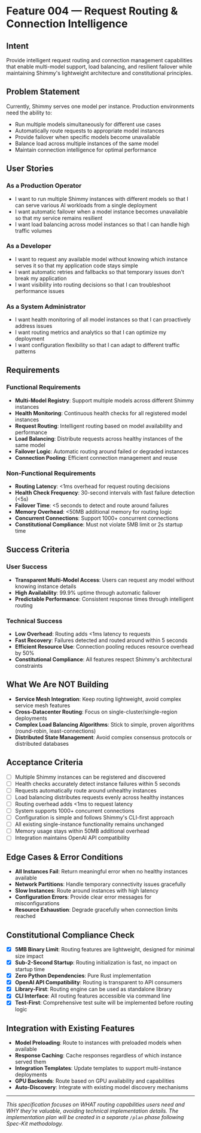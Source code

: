 # Feature 004 — Request Routing & Connection Intelligence

## Intent
Provide intelligent request routing and connection management capabilities that enable multi-model support, load balancing, and resilient failover while maintaining Shimmy's lightweight architecture and constitutional principles.

## Problem Statement
Currently, Shimmy serves one model per instance. Production environments need the ability to:
- Run multiple models simultaneously for different use cases
- Automatically route requests to appropriate model instances
- Provide failover when specific models become unavailable
- Balance load across multiple instances of the same model
- Maintain connection intelligence for optimal performance

## User Stories

### As a Production Operator
- I want to run multiple Shimmy instances with different models so that I can serve various AI workloads from a single deployment
- I want automatic failover when a model instance becomes unavailable so that my service remains resilient
- I want load balancing across model instances so that I can handle high traffic volumes

### As a Developer
- I want to request any available model without knowing which instance serves it so that my application code stays simple
- I want automatic retries and fallbacks so that temporary issues don't break my application
- I want visibility into routing decisions so that I can troubleshoot performance issues

### As a System Administrator
- I want health monitoring of all model instances so that I can proactively address issues
- I want routing metrics and analytics so that I can optimize my deployment
- I want configuration flexibility so that I can adapt to different traffic patterns

## Requirements

### Functional Requirements
- **Multi-Model Registry**: Support multiple models across different Shimmy instances
- **Health Monitoring**: Continuous health checks for all registered model instances
- **Request Routing**: Intelligent routing based on model availability and performance
- **Load Balancing**: Distribute requests across healthy instances of the same model
- **Failover Logic**: Automatic routing around failed or degraded instances
- **Connection Pooling**: Efficient connection management and reuse

### Non-Functional Requirements
- **Routing Latency**: <1ms overhead for request routing decisions
- **Health Check Frequency**: 30-second intervals with fast failure detection (<5s)
- **Failover Time**: <5 seconds to detect and route around failures
- **Memory Overhead**: <50MB additional memory for routing logic
- **Concurrent Connections**: Support 1000+ concurrent connections
- **Constitutional Compliance**: Must not violate 5MB limit or 2s startup time

## Success Criteria

### User Success
- **Transparent Multi-Model Access**: Users can request any model without knowing instance details
- **High Availability**: 99.9% uptime through automatic failover
- **Predictable Performance**: Consistent response times through intelligent routing

### Technical Success
- **Low Overhead**: Routing adds <1ms latency to requests
- **Fast Recovery**: Failures detected and routed around within 5 seconds
- **Efficient Resource Use**: Connection pooling reduces resource overhead by 50%
- **Constitutional Compliance**: All features respect Shimmy's architectural constraints

## What We Are NOT Building
- **Service Mesh Integration**: Keep routing lightweight, avoid complex service mesh features
- **Cross-Datacenter Routing**: Focus on single-cluster/single-region deployments
- **Complex Load Balancing Algorithms**: Stick to simple, proven algorithms (round-robin, least-connections)
- **Distributed State Management**: Avoid complex consensus protocols or distributed databases

## Acceptance Criteria
- [ ] Multiple Shimmy instances can be registered and discovered
- [ ] Health checks accurately detect instance failures within 5 seconds
- [ ] Requests automatically route around unhealthy instances
- [ ] Load balancing distributes requests evenly across healthy instances
- [ ] Routing overhead adds <1ms to request latency
- [ ] System supports 1000+ concurrent connections
- [ ] Configuration is simple and follows Shimmy's CLI-first approach
- [ ] All existing single-instance functionality remains unchanged
- [ ] Memory usage stays within 50MB additional overhead
- [ ] Integration maintains OpenAI API compatibility

## Edge Cases & Error Conditions
- **All Instances Fail**: Return meaningful error when no healthy instances available
- **Network Partitions**: Handle temporary connectivity issues gracefully
- **Slow Instances**: Route around instances with high latency
- **Configuration Errors**: Provide clear error messages for misconfigurations
- **Resource Exhaustion**: Degrade gracefully when connection limits reached

## Constitutional Compliance Check
- [x] **5MB Binary Limit**: Routing features are lightweight, designed for minimal size impact
- [x] **Sub-2-Second Startup**: Routing initialization is fast, no impact on startup time
- [x] **Zero Python Dependencies**: Pure Rust implementation
- [x] **OpenAI API Compatibility**: Routing is transparent to API consumers
- [x] **Library-First**: Routing engine can be used as standalone library
- [x] **CLI Interface**: All routing features accessible via command line
- [x] **Test-First**: Comprehensive test suite will be implemented before routing logic

## Integration with Existing Features
- **Model Preloading**: Route to instances with preloaded models when available
- **Response Caching**: Cache responses regardless of which instance served them
- **Integration Templates**: Update templates to support multi-instance deployments
- **GPU Backends**: Route based on GPU availability and capabilities
- **Auto-Discovery**: Integrate with existing model discovery mechanisms

---

*This specification focuses on WHAT routing capabilities users need and WHY they're valuable, avoiding technical implementation details. The implementation plan will be created in a separate `/plan` phase following Spec-Kit methodology.*